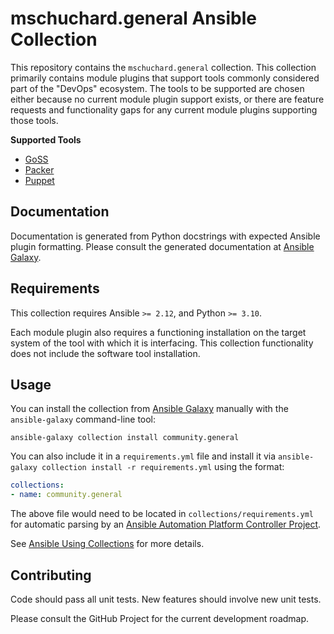 # mschuchard.general Ansible Collection

This repository contains the `mschuchard.general` collection. This collection primarily contains module plugins that support tools commonly considered part of the "DevOps" ecosystem. The tools to be supported are chosen either because no current module plugin support exists, or there are feature requests and functionality gaps for any current module plugins supporting those tools.

**Supported Tools**
- [GoSS](https://github.com/goss-org/goss)
- [Packer](https://www.packer.io/)
- [Puppet](https://www.puppet.com/)

## Documentation

Documentation is generated from Python docstrings with expected Ansible plugin formatting. Please consult the generated documentation at [Ansible Galaxy](https://galaxy.ansible.com/ui/repo/published/mschuchard/general/docs).

## Requirements

This collection requires Ansible `>= 2.12`, and Python `>= 3.10`.

Each module plugin also requires a functioning installation on the target system of the tool with which it is interfacing. This collection functionality does not include the software tool installation.

## Usage

You can install the collection from [Ansible Galaxy](https://galaxy.ansible.com/ui/repo/published/mschuchard/general) manually with the `ansible-galaxy` command-line tool:

`ansible-galaxy collection install community.general`

You can also include it in a `requirements.yml` file and install it via `ansible-galaxy collection install -r requirements.yml` using the format:

```yaml
collections:
- name: community.general
```

The above file would need to be located in `collections/requirements.yml` for automatic parsing by an [Ansible Automation Platform Controller Project](https://docs.ansible.com/automation-controller/latest/html/userguide/projects.html#collections-support).

See [Ansible Using Collections](https://docs.ansible.com/ansible/latest/user_guide/collections_using.html) for more details.

## Contributing
Code should pass all unit tests. New features should involve new unit tests.

Please consult the GitHub Project for the current development roadmap.
